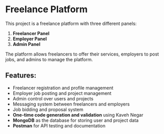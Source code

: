 # Freelance Platform

This project is a freelance platform with three different panels:
1. **Freelancer Panel**
2. **Employer Panel**
3. **Admin Panel**

The platform allows freelancers to offer their services, employers to post jobs, and admins to manage the platform.

## Features:
- Freelancer registration and profile management
- Employer job posting and project management
- Admin control over users and projects
- Messaging system between freelancers and employers
- Job bidding and proposal system
- **One-time code generation and validation** using Kaveh Negar
- **MongoDB** as the database for storing user and project data
- **Postman** for API testing and documentation
